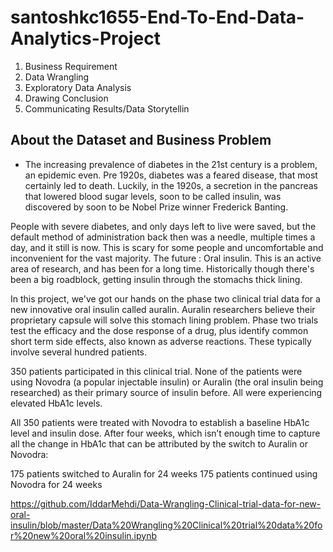 # santoshkc1655-End-To-End-Data-Analytics-Project
1. Business Requirement
2. Data Wrangling
3. Exploratory Data Analysis
4. Drawing Conclusion
5. Communicating Results/Data Storytellin


## About the Dataset and Business Problem
* The increasing prevalence of diabetes in the 21st century is a problem, an epidemic even. Pre 1920s, diabetes was a feared disease, that most certainly led to death. Luckily, in the 1920s, a secretion in the pancreas that lowered blood sugar levels, soon to be called insulin, was discovered by soon to be Nobel Prize winner Frederick Banting.

People with severe diabetes, and only days left to live were saved, but the default method of administration back then was a needle, multiple times a day, and it still is now. This is scary for some people and uncomfortable and inconvenient for the vast majority. The future : Oral insulin. This is an active area of research, and has been for a long time. Historically though there's been a big roadblock, getting insulin through the stomachs thick lining.

In this project, we've got our hands on the phase two clinical trial data for a new innovative oral insulin called auralin. Auralin researchers believe their proprietary capsule will solve this stomach lining problem. Phase two trials test the efficacy and the dose response of a drug, plus identify common short term side effects, also known as adverse reactions. These typically involve several hundred patients.

350 patients participated in this clinical trial. None of the patients were using Novodra (a popular injectable insulin) or Auralin (the oral insulin being researched) as their primary source of insulin before. All were experiencing elevated HbA1c levels.

All 350 patients were treated with Novodra to establish a baseline HbA1c level and insulin dose. After four weeks, which isn’t enough time to capture all the change in HbA1c that can be attributed by the switch to Auralin or Novodra:

175 patients switched to Auralin for 24 weeks 175 patients continued using Novodra for 24 weeks

https://github.com/IddarMehdi/Data-Wrangling-Clinical-trial-data-for-new-oral-insulin/blob/master/Data%20Wrangling%20Clinical%20trial%20data%20for%20new%20oral%20insulin.ipynb 